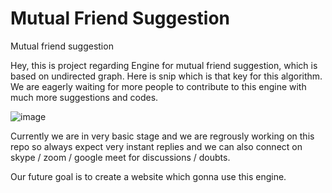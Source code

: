 # Mutual Friend Suggestion
Mutual friend suggestion

Hey, this is project regarding Engine for mutual friend suggestion, which is based on undirected graph.
Here is snip which is that key for this algorithm.
We are eagerly waiting for more people to contribute to this engine with much more suggestions and codes.

![image](https://user-images.githubusercontent.com/29522704/139435856-d2a9ac15-ac9a-49c6-bfcb-1d24fbc30cec.png)

Currently we are in very basic stage and we are regrously working on this repo so always expect very instant replies 
and we can also connect on skype / zoom / google meet for discussions / doubts.

Our future goal is to create a website which gonna use this engine.
